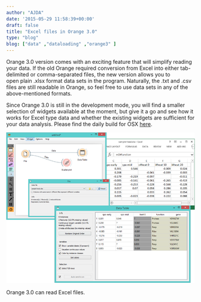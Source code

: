 ```yaml
---
author: "AJDA"
date: '2015-05-29 11:58:39+00:00'
draft: false
title: "Excel files in Orange 3.0"
type: "blog"
blog: ["data" ,"dataloading" ,"orange3" ]
---
```


Orange 3.0 version comes with an exciting feature that will simplify reading your data. If the old Orange required conversion from Excel into either tab-delimited or comma-separated files, the new version allows you to open plain .xlsx format data sets in the program. Naturally, the .txt and .csv files are still readable in Orange, so feel free to use data sets in any of the above-mentioned formats.

Since Orange 3.0 is still in the development mode, you will find a smaller selection of widgets available at the moment, but give it a go and see how it works for Excel type data and whether the existing widgets are sufficient for your data analysis. Please find the daily build for OSX [here](http://orange.biolab.si/orange3/).



![](blog2-compile.png)

Orange 3.0 can read Excel files.

